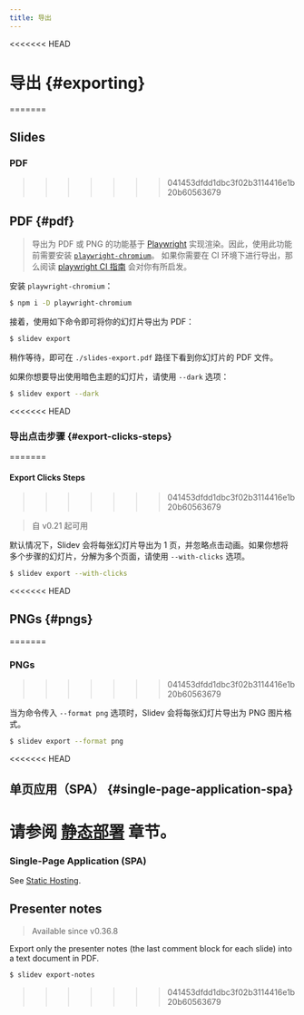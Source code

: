 ```yaml
---
title: 导出
---
```


<<<<<<< HEAD
# 导出 {#exporting}
=======
## Slides

### PDF
>>>>>>> 041453dfdd1dbc3f02b3114416e1b20b60563679

## PDF {#pdf}

> 导出为 PDF 或 PNG 的功能基于 [Playwright](https://playwright.dev) 实现渲染。因此，使用此功能前需要安装 [`playwright-chromium`](https://playwright.dev/docs/installation#download-single-browser-binary)。
> 如果你需要在 CI 环境下进行导出，那么阅读 [playwright CI 指南](https://playwright.dev/docs/ci) 会对你有所启发。

安装 `playwright-chromium`：

```bash
$ npm i -D playwright-chromium
```

接着，使用如下命令即可将你的幻灯片导出为 PDF：

```bash
$ slidev export
```

稍作等待，即可在 `./slides-export.pdf` 路径下看到你幻灯片的 PDF 文件。

如果你想要导出使用暗色主题的幻灯片，请使用 `--dark` 选项：

```bash
$ slidev export --dark
```

<<<<<<< HEAD
### 导出点击步骤 {#export-clicks-steps}
=======
#### Export Clicks Steps
>>>>>>> 041453dfdd1dbc3f02b3114416e1b20b60563679

> 自 v0.21 起可用

默认情况下，Slidev 会将每张幻灯片导出为 1 页，并忽略点击动画。如果你想将多个步骤的幻灯片，分解为多个页面，请使用 `--with-clicks` 选项。

```bash
$ slidev export --with-clicks
```

<<<<<<< HEAD
## PNGs {#pngs}
=======
### PNGs
>>>>>>> 041453dfdd1dbc3f02b3114416e1b20b60563679

当为命令传入 `--format png` 选项时，Slidev 会将每张幻灯片导出为 PNG 图片格式。

```bash
$ slidev export --format png
```

<<<<<<< HEAD
## 单页应用（SPA） {#single-page-application-spa}

请参阅 [静态部署](/guide/hosting) 章节。
=======
### Single-Page Application (SPA)

See [Static Hosting](/guide/hosting).

## Presenter notes

> Available since v0.36.8

Export only the presenter notes (the last comment block for each slide) into a text document in PDF.

```bash
$ slidev export-notes
```
>>>>>>> 041453dfdd1dbc3f02b3114416e1b20b60563679
